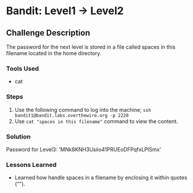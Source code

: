 # Bandit: Level1 -> Level2

## Challenge Description

The password for the next level is stored in a file called spaces in this filename located in the home directory.

### Tools Used

- cat

### Steps

1. Use the following command to log into the machine;
   `ssh bandit1@bandit.labs.overthewire.org -p 2220`
2. Use `cat "spaces in this filename"` command to view the content.

### Solution

Password for Level3: 'MNk8KNH3Usiio41PRUEoDFPqfxLPlSmx'

### Lessons Learned

- Learned how handle spaces in a filename by enclosing it within quotes ("").
